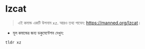 # lzcat

> এই কমান্ড একটি উপনাম `xz`.
> আরও তথ্য পাবেন: <https://manned.org/lzcat>।

- মূল কমান্ডের জন্য ডকুমেন্টেশন দেখুন:

`tldr xz`
